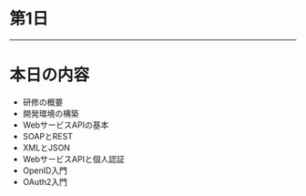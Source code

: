 # 第1日
---
# 本日の内容
- 研修の概要
- 開発環境の構築
- WebサービスAPIの基本
 - SOAPとREST
 - XMLとJSON
- WebサービスAPIと個人認証
 - OpenID入門
 - OAuth2入門
